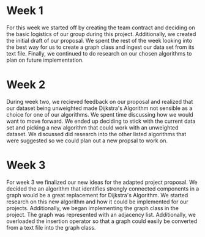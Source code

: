 # Week 1
For this week we started off by creating the team contract and deciding on the basic logistics of our group during this project. Additionally, we created the initial draft of our proposal. We spent the rest of the week looking into the best way for us to create a graph class and ingest our data set from its text file. Finally, we continued to do research on our chosen algorithms to plan on future implementation.

# Week 2
During week two, we recieved feedback on our proposal and realized that our dataset being unweighted made Dijkstra's Algorithm not sensible as a choice for one of our algorithms. We spent time discussing how we would want to move forward. We ended up deciding to stick with the current data set and picking a new algorithm that could work with an unweighted dataset. We discussed did research into the other listed algorithms that were suggested so we could plan out a new propsal to work on. 

# Week 3
For week 3 we finalized our new ideas for the adapted project proposal. We decided the an algorithm that identifies strongly connected components in a graph would be a great replacement for Dijkstra's Algorithm. We started research on this new algorithm and how it could be implemented for our projects. Additionally, we began implementing the graph class in the project. The graph was represented with an adjacency list. Additionally, we overloaded the insertion operator so that a graph could easily be converted from a text file into the graph class. 